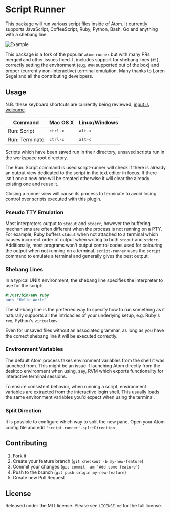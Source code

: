 # Script Runner

This package will run various script files inside of Atom. It currently supports JavaScript, CoffeeScript, Ruby, Python, Bash, Go and anything with a shebang line.

![Example](https://github.com/ioquatix/script-runner/raw/master/resources/screenshot-1.png)

This package is a fork of the popular `atom-runner` but with many PRs merged and other issues fixed. It includes support for shebang lines (`#!`), correctly setting the environment (e.g. `RVM` supported out of the box) and proper (currently non-interactive) terminal emulation. Many thanks to Loren Segal and all the contributing developers.

## Usage

N.B. these keyboard shortcuts are currently being reviewed, [input is welcome](https://github.com/ioquatix/script-runner/issues/1).

| Command              | Mac OS X          | Linux/Windows    |
|----------------------|-------------------|------------------|
| Run: Script          | <kbd>ctrl-x</kbd> | <kbd>alt-x</kbd> |
| Run: Terminate       | <kbd>ctrl-c</kbd> | <kbd>alt-c</kbd> |

Scripts which have been saved run in their directory, unsaved scripts run in the workspace root directory.

The Run: Script command is used script-runner will check if there is already an output view dedicated to the script in the text editor in focus. If there isn't one a new one will be created otherwise it will clear the already existing one and reuse it.

Closing a runner view will cause its process to terminate to avoid losing control over scripts executed with this plugin.

### Pseudo TTY Emulation

Most interpreters output to `stdout` and `stderr`, however the buffering mechanisms are often different when the process is not running on a PTY. For example, Ruby buffers `stdout` when not attached to a terminal which causes incorrect order of output when writing to both `stdout` and `stderr`. Additionally, most programs won't output control codes used for colouring the output when not running on a terminal. `script-runner` uses the `script` command to emulate a terminal and generally gives the best output.

### Shebang Lines

In a typical UNIX environment, the shebang line specifies the interpreter to use for the script:

```ruby
#!/usr/bin/env ruby
puts "Hello World"
```

The shebang line is the preferred way to specify how to run something as it naturally supports all the intricacies of your underlying setup, e.g. Ruby's `rvm`, Python's `virtualenv`.

Even for unsaved files without an associated grammar, as long as you have the correct shebang line it will be executed correctly.

### Environment Variables

The default Atom process takes environment variables from the shell it was launched from. This might be an issue if launching Atom directly from the desktop environment when using, say, RVM which exports functionality for interactive terminal sessions.

To ensure consistent behavior, when running a script, environment variables are extracted from the interactive login shell. This usually loads the same environment variables you'd expect when using the terminal.

### Split Direction

It is possible to configure which way to split the new pane. Open your Atom config file and edit `'script-runner'.splitDirection`

## Contributing

1. Fork it
2. Create your feature branch (`git checkout -b my-new-feature`)
3. Commit your changes (`git commit -am 'Add some feature'`)
4. Push to the branch (`git push origin my-new-feature`)
5. Create new Pull Request

## License

Released under the MIT license. Please see `LICENSE.md` for the full license.
